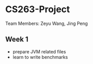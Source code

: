 # CS263-Project

Team Members:
Zeyu Wang, Jing Peng

## Week 1
- prepare JVM related files
- learn to write benchmarks
